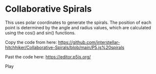 # Collaborative Spirals

This uses polar coordinates to generate the spirals. The position of each point is determined by the angle and radius values, which are calculated using the cos() and sin() functions.

Copy the code from here: https://github.com/interstellar-hitchhiker/Collaborative-Spirals/blob/main/P5.js%20spirals

Past the code here: https://editor.p5js.org/

Play 
